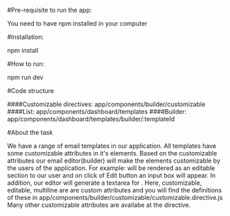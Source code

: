 #Pre-requisite to run the app:

You need to have npm installed in your computer

#Installation:

npm install

#How to run:

npm run dev

#Code structure

####Customizable directives: app/components/builder/customizable
####List: app/components/dashboard/templates
####Builder: app/components/dashboard/templates/builder/:templateId

#About the task

We have a range of email templates in our application. All templates have some customizable attributes in it's elements.
Based on the customizable attributes our email editor(builder) will make the elements customizable by the users of the application.
For example: <td customizable editable> will be rendered as an editable section to our user and on click of Edit button an input box
will appear. In addition, our editor will generate a textarea for <td customizable editable multiline>.
Here, customizable, editable, multiline are are custom attributes and you will find the definitions of these in 
app/components/builder/customizable/customizable.directive.js
Many other customizable attributes are availabe at the directive.

